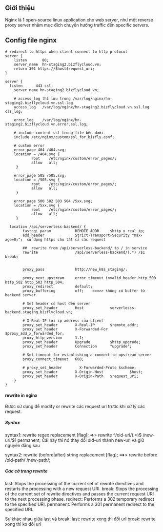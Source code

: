 ## Giới thiệu
Nginx là 1 open-source linux application cho web server, như một reverse proxy server nhằm mục đích chuyển hướng traffic đến specific servers.

## Config file nginx

```
# redirect to https when client connect to http protocol
server {
    listen       80;
    server_name  hn-staging2.bizflycloud.vn;
    return 301 https://$host$request_uri;
}   

server {
  listen      443 ssl;
    server_name hn-staging2.bizflycloud.vn;

    # access_log thì lưu trong /var/log/nginx/hn-staging2.bizflycloud.vn.ssl.log
    access_log   /var/log/nginx/hn-staging2.bizflycloud.vn.ssl.log cls_log;   

    error_log    /var/log/nginx/hn-staging2.bizflycloud.vn.error.ssl.log;

    # include content ssl trong file bên dưới
    include /etc/nginx/custom/ssl_for_bizfly.conf;

    # custom error
    error_page 404 /404.svg;
    location = /404.svg {
            root    /etc/nginx/custom/error_pages/;
            allow   all;
     }

    error_page 505 /505.svg;
    location = /505.svg {
            root    /etc/nginx/custom/error_pages/;
            allow   all;
     }

    error_page 500 502 503 504 /5xx.svg;
    location = /5xx.svg {
            root    /etc/nginx/custom/error_pages/;
            allow   all;
     }

  location /api/serverless-backend/ {
        fastcgi_param           REMOTE_ADDR     $http_x_real_ip;
        add_header              Strict-Transport-Security "max-age=0;";  sử dụng https cho tất cả các request 

        ##  rewrite from /api/serverless-backend/ to / in service
        rewrite                 /api/serverless-backend/(.*) /$1  break; 


        proxy_pass              http://new_k8s_staging/;

        proxy_next_upstream     error timeout invalid_header http_500 http_502 http_503 http_504;
        proxy_redirect          default;
        proxy_buffering         off;    ===>> không có buffer từ backend server

        # Set header có host đến server
        proxy_set_header        Host            serverlesss-backend.staging.bizflycloud.vn;

        # X-Real-IP tới ip address của client
        proxy_set_header        X-Real-IP       $remote_addr;
        proxy_set_header        X-Forwarded-For $proxy_add_x_forwarded_for;
        proxy_http_version      1.1;
        proxy_set_header        Upgrade         $http_upgrade;
        proxy_set_header        Connection      "upgrade";

        # Set timeout for establishing a connect to upstream server
        proxy_connect_timeout   600;

        # proxy_set_header        X-Forwarded-Proto $scheme;
        proxy_set_header        X-Origin-Host            $host;
        proxy_set_header        X-Origin-Path   $request_uri; 
    }
}     
```

#### rewrite in nginx
Được sử dụng để modify or rewrite  các request url trước khi xử lý các request.

##### Syntax
syntax1: rewrite regex replacement [flag];
=>> rewrite ^/old-uri/(.*)$ /new-uri/$1 permanent;
Cái này thì nó thay đổi old-uri thành new-uri và giữ nguyên đằng sau

syntax2: rewrite (before|after) string replacement [flag];
==>> rewrite before /old-path/ /new-path/;

##### Các cờ trong rewrite
last: Stops the processing of the current set of rewrite directives and restarts the processing with a new request URI.
break: Stops the processing of the current set of rewrite directives and passes the current request URI to the next processing phase.
redirect: Performs a 302 temporary redirect to the specified URI.
permanent: Performs a 301 permanent redirect to the specified URI.

Sự khác nhau giữa last và break:
  last: rewrite xong thì đổi url
  break: rewrite xong thì ko đổi url
